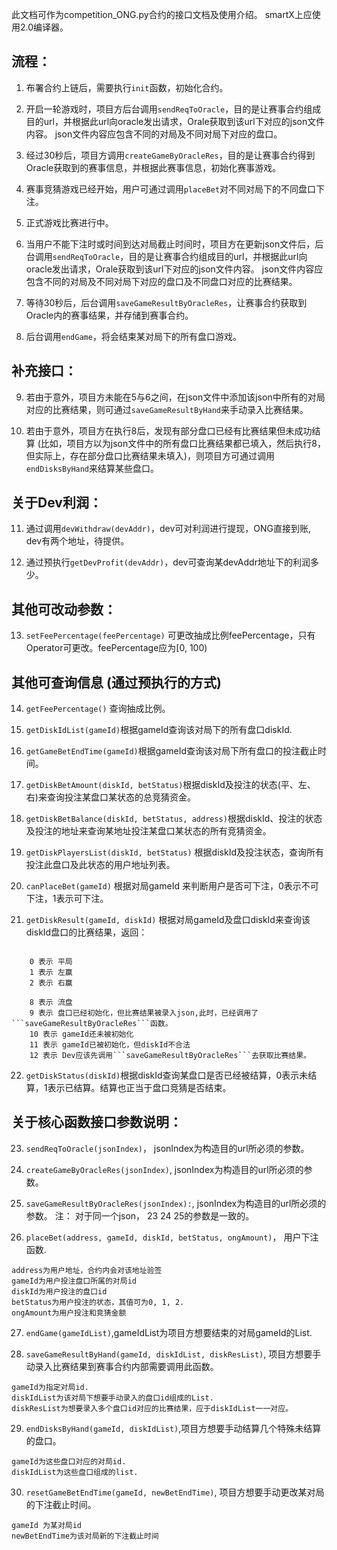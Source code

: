 此文档可作为competition_ONG.py合约的接口文档及使用介绍。 smartX上应使用2.0编译器。

## 流程：

1. 布署合约上链后，需要执行```init```函数，初始化合约。

2. 开启一轮游戏时，项目方后台调用```sendReqToOracle```，目的是让赛事合约组成目的url，并根据此url向oracle发出请求，Orale获取到该url下对应的json文件内容。
json文件内容应包含不同的对局及不同对局下对应的盘口。

3. 经过30秒后，项目方调用```createGameByOracleRes```，目的是让赛事合约得到Oracle获取到的赛事信息，并根据此赛事信息，初始化赛事游戏。

4. 赛事竞猜游戏已经开始，用户可通过调用```placeBet```对不同对局下的不同盘口下注。

5. 正式游戏比赛进行中。

6. 当用户不能下注时或时间到达对局截止时间时，项目方在更新json文件后，后台调用```sendReqToOracle```，目的是让赛事合约组成目的url，并根据此url向oracle发出请求，Orale获取到该url下对应的json文件内容。
json文件内容应包含不同的对局及不同对局下对应的盘口及不同盘口对应的比赛结果。

7. 等待30秒后，后台调用```saveGameResultByOracleRes```，让赛事合约获取到Oracle内的赛事结果，并存储到赛事合约。

8. 后台调用```endGame```，将会结束某对局下的所有盘口游戏。

## 补充接口：
9. 若由于意外，项目方未能在5与6之间，在json文件中添加该json中所有的对局对应的比赛结果，则可通过```saveGameResultByHand```来手动录入比赛结果。

10. 若由于意外，项目方在执行8后，发现有部分盘口已经有比赛结果但未成功结算
(比如，项目方以为json文件中的所有盘口比赛结果都已填入，然后执行8，但实际上，存在部分盘口比赛结果未填入)，则项目方可通过调用```endDisksByHand```来结算某些盘口。


## 关于Dev利润：
11. 通过调用```devWithdraw(devAddr)```，dev可对利润进行提现，ONG直接到账, dev有两个地址，待提供。

12. 通过预执行```getDevProfit(devAddr)```，dev可查询某devAddr地址下的利润多少。

## 其他可改动参数：
13. ```setFeePercentage(feePercentage)``` 可更改抽成比例feePercentage，只有Operator可更改。feePercentage应为[0, 100)

## 其他可查询信息 (通过预执行的方式)

14. ```getFeePercentage()``` 查询抽成比例。

15. ```getDiskIdList(gameId)```根据gameId查询该对局下的所有盘口diskId.

16. ```getGameBetEndTime(gameId)```根据gameId查询该对局下所有盘口的投注截止时间。

17. ```getDiskBetAmount(diskId, betStatus)```根据diskId及投注的状态(平、左、右)来查询投注某盘口某状态的总竞猜资金。

18. ```getDiskBetBalance(diskId, betStatus, address)```根据diskId、投注的状态及投注的地址来查询某地址投注某盘口某状态的所有竞猜资金。

19. ```getDiskPlayersList(diskId, betStatus)``` 根据diskId及投注状态，查询所有投注此盘口及此状态的用户地址列表。

20. ```canPlaceBet(gameId)``` 根据对局gameId 来判断用户是否可下注，0表示不可下注，1表示可下注。

21. ```getDiskResult(gameId, diskId)``` 根据对局gameId及盘口diskId来查询该diskId盘口的比赛结果，返回：

```
    
    0 表示 平局
    1 表示 左赢
    2 表示 右赢
    
    8 表示 流盘
    9 表示 盘口已经初始化，但比赛结果被录入json,此时，已经调用了```saveGameResultByOracleRes```函数。
    10 表示 gameId还未被初始化
    11 表示 gameId已被初始化，但diskId不合法
    12 表示 Dev应该先调用```saveGameResultByOracleRes```去获取比赛结果。
```

22. ```getDiskStatus(diskId)```根据diskId查询某盘口是否已经被结算，0表示未结算，1表示已结算。结算也正当于盘口竞猜是否结束。


## 关于核心函数接口参数说明：

23. ```sendReqToOracle(jsonIndex)```， jsonIndex为构造目的url所必须的参数。

24. ```createGameByOracleRes(jsonIndex)```,  jsonIndex为构造目的url所必须的参数。

25. ```saveGameResultByOracleRes(jsonIndex):```, jsonIndex为构造目的url所必须的参数。
 注： 对于同一个json， 23 24 25的参数是一致的。

26. ```placeBet(address, gameId, diskId, betStatus, ongAmount)```， 用户下注函数.

```
address为用户地址，合约内会对该地址验签
gameId为用户投注盘口所属的对局id
diskId为用户投注的盘口id
betStatus为用户投注的状态，其值可为0, 1, 2.
ongAmount为用户投注和竞猜金额
```

27. ```endGame(gameIdList)```,gameIdList为项目方想要结束的对局gameId的List.

28. ```saveGameResultByHand(gameId, diskIdList, diskResList)```, 项目方想要手动录入比赛结果到赛事合约内部需要调用此函数。
```
gameId为指定对局id.
diskIdList为该对局下想要手动录入的盘口id组成的List.
diskResList为想要录入多个盘口id对应的比赛结果，应于diskIdList一一对应。
```
29. ```endDisksByHand(gameId, diskIdList)```,项目方想要手动结算几个特殊未结算的盘口。
```
gameId为这些盘口对应的对局id.
diskIdList为这些盘口组成的list.
```

30. ```resetGameBetEndTime(gameId, newBetEndTime)```, 项目方想要手动更改某对局的下注截止时间。
```
gameId 为某对局id
newBetEndTime为该对局新的下注截止时间
```